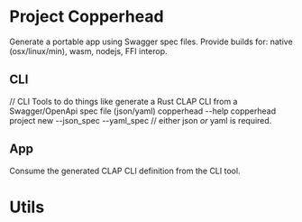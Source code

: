 # Project Copperhead

Generate a portable app using Swagger spec files.
Provide builds for: native (osx/linux/min), wasm, nodejs, FFI interop.

## CLI

// CLI Tools to do things like generate a Rust CLAP CLI from a Swagger/OpenApi spec file (json/yaml)
copperhead --help
copperhead project new --json_spec <base64> --yaml_spec <base64> // either json _or_ yaml is required.

## App

Consume the generated CLAP CLI definition from the CLI tool. 

# Utils

